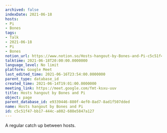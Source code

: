 ```yaml
---
archived: false
indexDate: 2021-06-18
hosts:
- Pi
- Bones
tags:
- Talk
- 2021-06-18
- Pi
- Bones
notion_url: https://www.notion.so/Hosts-hangout-by-Bones-and-Pi-c5c51f47bb17444ca802688e5847a127
talktime: 2021-06-18T20:00:00.0000000
language_level: No limit
platform: Google Meet
last_edited_time: 2021-06-16T23:54:00.0000000
parent_type: database_id
created_time: 2021-06-14T19:01:00.0000000
meeting_link: https://meet.google.com/fmt-ksxu-uuv
title: Hosts hangout by Bones and Pi
object: page
parent_database_id: e9339446-880f-4ef0-8ad7-8ad1f507dded
name: Hosts hangout by Bones and Pi
id: c5c51f47-bb17-444c-a802-688e5847a127
---
```


A regular catch up between hosts.


